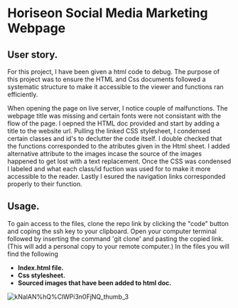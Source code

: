 # Horiseon Social Media Marketing Webpage
## User story.
For this project, I have been given a html code to debug. The purpose of this project was to ensure the HTML and Css documents followed a systematic structure to make it accessible to the viewer and functions ran efficiently. 

When opening the page on live server, I notice couple of malfunctions. The webpage title was missing and  certain fonts were not consistant with the flow of the page. I oepned the HTML doc provided and start by adding a title to the website url. Pulling the linked CSS stylesheet, I condensed certain classes and id's to declutter the code itself. I double checked that the functions corresponded to the atributes given in the Html sheet. I added alternative attribute to the images incase the source of the images happened to get lost with a text replacement. Once the CSS was condensed I labeled and what each class/id fuction was used for to make it more accessible to the reader. Lastly I esured the navigation links corresponded properly to their function.

## Usage.
To gain access to the files, clone the repo link by clicking the "code" button and coping the ssh key to your clipboard. Open your computer terminal followed by inserting the command 'git clone' and pasting the copied link. (This will add a personal copy to your remote computer.)
In the files you will find the following 
* **Index.html file.**
* **Css stylesheet.**
* **Sourced images that have been added to html doc.**


![kNalAN%hQ%ClWPi3n0FjNQ_thumb_3](https://user-images.githubusercontent.com/129324160/233533474-63904913-59c4-4bcd-a886-002d6e12dccd.jpg)

